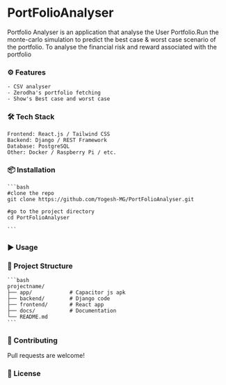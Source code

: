 # PortFolioAnalyser

<p>Portfolio Analyser is an application that analyse the User Portfolio.Run the monte-carlo simulation
to predict the best case & worst case scenario of the portfolio. To analyse the financial risk and reward associated with the portfolio
</p>

### ⚙️ Features
    - CSV analyser
    - Zerodha's portfolio fetching
    - Show's Best case and worst case

### 🛠️ Tech Stack
    Frontend: React.js / Tailwind CSS
    Backend: Django / REST Framework
    Database: PostgreSQL
    Other: Docker / Raspberry Pi / etc.

### 📦 Installation
    ```bash
    #clone the repo
    git clone https://github.com/Yogesh-MG/PortFolioAnalyser.git

    #go to the project directory
    cd PortFolioAnalyser
    
    ```

### ▶️ Usage

### 📂 Project Structure
    ```bash
    projectname/
    ├── app/            # Capacitor js apk        
    ├── backend/        # Django code
    ├── frontend/       # React app
    ├── docs/           # Documentation
    └── README.md
    ```

### 🤝 Contributing

Pull requests are welcome!

### 📜 License